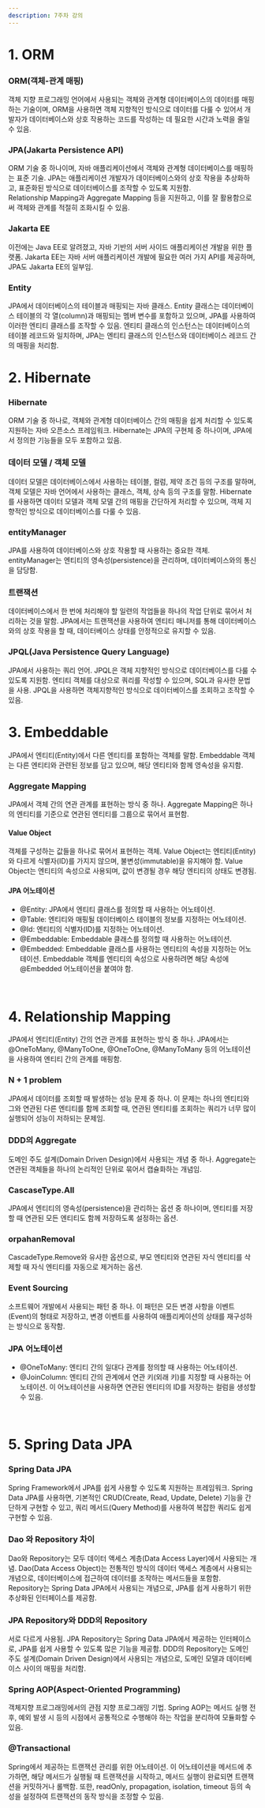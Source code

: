 ```yaml
---
description: 7주차 강의
---
```


# 1. ORM
### ORM(객체-관계 매핑)
객체 지향 프로그래밍 언어에서 사용되는 객체와 관계형 데이터베이스의 데이터를 매핑하는 기술이며, ORM을 사용하면 객체 지향적인 방식으로 데이터를 다룰 수 있어서 개발자가 데이터베이스와 상호 작용하는 코드를 작성하는 데 필요한 시간과 노력을 줄일 수 있음.
 
### JPA(Jakarta Persistence API)
ORM 기술 중 하나이며, 자바 애플리케이션에서 객체와 관계형 데이터베이스를 매핑하는 표준 기술. JPA는 애플리케이션 개발자가 데이터베이스와의 상호 작용을 추상화하고, 표준화된 방식으로 데이터베이스를 조작할 수 있도록 지원함.<br>
Relationship Mapping과 Aggregate Mapping 등을 지원하고, 이를 잘 활용함으로써 객체와 관계를 적절히 조화시킬 수 있음.

### Jakarta EE
이전에는 Java EE로 알려졌고, 자바 기반의 서버 사이드 애플리케이션 개발을 위한 플랫폼. Jakarta EE는 자바 서버 애플리케이션 개발에 필요한 여러 가지 API를 제공하며, JPA도 Jakarta EE의 일부임.

### Entity
JPA에서 데이터베이스의 테이블과 매핑되는 자바 클래스. Entity 클래스는 데이터베이스 테이블의 각 열(column)과 매핑되는 멤버 변수를 포함하고 있으며, JPA를 사용하여 이러한 엔티티 클래스를 조작할 수 있음. 엔티티 클래스의 인스턴스는 데이터베이스의 테이블 레코드와 일치하며, JPA는 엔티티 클래스의 인스턴스와 데이터베이스 레코드 간의 매핑을 처리함.
<br>

# 2. Hibernate
### Hibernate
ORM 기술 중 하나로, 객체와 관계형 데이터베이스 간의 매핑을 쉽게 처리할 수 있도록 지원하는 자바 오픈소스 프레임워크. Hibernate는 JPA의 구현체 중 하나이며, JPA에서 정의한 기능들을 모두 포함하고 있음.

### 데이터 모델 / 객체 모델
데이터 모델은 데이터베이스에서 사용하는 테이블, 컬럼, 제약 조건 등의 구조를 말하며, 객체 모델은 자바 언어에서 사용하는 클래스, 객체, 상속 등의 구조를 말함. Hibernate를 사용하면 데이터 모델과 객체 모델 간의 매핑을 간단하게 처리할 수 있으며, 객체 지향적인 방식으로 데이터베이스를 다룰 수 있음.

### entityManager
JPA를 사용하여 데이터베이스와 상호 작용할 때 사용하는 중요한 객체. entityManager는 엔티티의 영속성(persistence)을 관리하며, 데이터베이스와의 통신을 담당함.

### 트랜잭션
데이터베이스에서 한 번에 처리해야 할 일련의 작업들을 하나의 작업 단위로 묶어서 처리하는 것을 말함. JPA에서는 트랜잭션을 사용하여 엔티티 매니저를 통해 데이터베이스와의 상호 작용을 할 때, 데이터베이스 상태를 안정적으로 유지할 수 있음.

### JPQL(Java Persistence Query Language)
JPA에서 사용하는 쿼리 언어. JPQL은 객체 지향적인 방식으로 데이터베이스를 다룰 수 있도록 지원함. 엔티티 객체를 대상으로 쿼리를 작성할 수 있으며, SQL과 유사한 문법을 사용. JPQL을 사용하면 객체지향적인 방식으로 데이터베이스를 조회하고 조작할 수 있음.
<br>

# 3. Embeddable
JPA에서 엔티티(Entity)에서 다른 엔티티를 포함하는 객체를 말함. Embeddable 객체는 다른 엔티티와 관련된 정보를 담고 있으며, 해당 엔티티와 함께 영속성을 유지함.
### Aggregate Mapping
JPA에서 객체 간의 연관 관계를 표현하는 방식 중 하나. Aggregate Mapping은 하나의 엔티티를 기준으로 연관된 엔티티를 그룹으로 묶어서 표현함.
#### Value Object
객체를 구성하는 값들을 하나로 묶어서 표현하는 객체. Value Object는 엔티티(Entity)와 다르게 식별자(ID)를 가지지 않으며, 불변성(immutable)을 유지해야 함. Value Object는 엔티티의 속성으로 사용되며, 값이 변경될 경우 해당 엔티티의 상태도 변경됨.
#### JPA 어노테이션
- @Entity: JPA에서 엔티티 클래스를 정의할 때 사용하는 어노테이션.
- @Table: 엔티티와 매핑될 데이터베이스 테이블의 정보를 지정하는 어노테이션.
- @Id: 엔티티의 식별자(ID)를 지정하는 어노테이션.
- @Embeddable: Embeddable 클래스를 정의할 때 사용하는 어노테이션.
- @Embedded: Embeddable 클래스를 사용하는 엔티티의 속성을 지정하는 어노테이션. Embeddable 객체를 엔티티의 속성으로 사용하려면 해당 속성에 @Embedded 어노테이션을 붙여야 함.
<br>

# 4. Relationship Mapping
JPA에서 엔티티(Entity) 간의 연관 관계를 표현하는 방식 중 하나. JPA에서는 @OneToMany, @ManyToOne, @OneToOne, @ManyToMany 등의 어노테이션을 사용하여 엔티티 간의 관계를 매핑함.
### N + 1 problem
JPA에서 데이터를 조회할 때 발생하는 성능 문제 중 하나. 이 문제는 하나의 엔티티와 그와 연관된 다른 엔티티를 함께 조회할 때, 연관된 엔티티를 조회하는 쿼리가 너무 많이 실행되어 성능이 저하되는 문제임.
### DDD의 Aggregate
도메인 주도 설계(Domain Driven Design)에서 사용되는 개념 중 하나. Aggregate는 연관된 객체들을 하나의 논리적인 단위로 묶어서 캡슐화하는 개념임.
### CascaseType.All
JPA에서 엔티티의 영속성(persistence)을 관리하는 옵션 중 하나이며, 엔티티를 저장할 때 연관된 모든 엔티티도 함께 저장하도록 설정하는 옵션.
### orpahanRemoval
CascadeType.Remove와 유사한 옵션으로, 부모 엔티티와 연관된 자식 엔티티를 삭제할 때 자식 엔티티를 자동으로 제거하는 옵션.
### Event Sourcing
소프트웨어 개발에서 사용되는 패턴 중 하나. 이 패턴은 모든 변경 사항을 이벤트(Event)의 형태로 저장하고, 변경 이벤트를 사용하여 애플리케이션의 상태를 재구성하는 방식으로 동작함.
### JPA 어노테이션
- @OneToMany: 엔티티 간의 일대다 관계를 정의할 때 사용하는 어노테이션.
- @JoinColumn: 엔티티 간의 관계에서 연관 키(외래 키)를 지정할 때 사용하는 어노테이션. 이 어노테이션을 사용하면 연관된 엔티티의 ID를 저장하는 컬럼을 생성할 수 있음.
<br>

# 5. Spring Data JPA
### Spring Data JPA
Spring Framework에서 JPA를 쉽게 사용할 수 있도록 지원하는 프레임워크. Spring Data JPA를 사용하면, 기본적인 CRUD(Create, Read, Update, Delete) 기능을 간단하게 구현할 수 있고, 쿼리 메서드(Query Method)를 사용하여 복잡한 쿼리도 쉽게 구현할 수 있음.
### Dao 와 Repository 차이
Dao와 Repository는 모두 데이터 액세스 계층(Data Access Layer)에서 사용되는 개념. Dao(Data Access Object)는 전통적인 방식의 데이터 액세스 계층에서 사용되는 개념으로, 데이터베이스에 접근하여 데이터를 조작하는 메서드들을 포함함. Repository는 Spring Data JPA에서 사용되는 개념으로, JPA를 쉽게 사용하기 위한 추상화된 인터페이스를 제공함.
### JPA Repository와 DDD의 Repository
서로 다르게 사용됨. JPA Repository는 Spring Data JPA에서 제공하는 인터페이스로, JPA를 쉽게 사용할 수 있도록 많은 기능을 제공함. DDD의 Repository는 도메인 주도 설계(Domain Driven Design)에서 사용되는 개념으로, 도메인 모델과 데이터베이스 사이의 매핑을 처리함.
### Spring AOP(Aspect-Oriented Programming)
객체지향 프로그래밍에서의 관점 지향 프로그래밍 기법. Spring AOP는 메서드 실행 전후, 예외 발생 시 등의 시점에서 공통적으로 수행해야 하는 작업을 분리하여 모듈화할 수 있음.
### @Transactional
Spring에서 제공하는 트랜잭션 관리를 위한 어노테이션. 이 어노테이션을 메서드에 추가하면, 해당 메서드가 실행될 때 트랜잭션을 시작하고, 메서드 실행이 완료되면 트랜잭션을 커밋하거나 롤백함. 또한, readOnly, propagation, isolation, timeout 등의 속성을 설정하여 트랜잭션의 동작 방식을 조정할 수 있음.